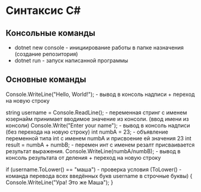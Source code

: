# Синтаксис С#

## Консольные команды
* dotnet new console - инициирование работы в папке назначения (создание репозитория)
* dotnet run - запуск написанной программы

## Основные команды

Console.WriteLine("Hello, World!"); - вывод в консоль надписи + переход на новую строку

string username = Console.ReadLine(); - переменная стринг с именем юзернайм принимает вводимое значение из консоли. (ввод имени из консоли)
Console.Write("Enter your name"); - вывод в консоль надписи (без перехода на новую строку)
int numbA = 23; - объявление переменной типа int c именем numbA и присвоение ей значения 23
int result = numbA + numbB; - перемен инт с именем резалт присваивается результат выражения.
Console.WriteLine(numbA/numbB); - вывод в консоль результата от деления + переход на новую строку

if (username.ToLower() == "маша") - проверка условия (ТоLower() - команда перевода всех введённых букв username в строчные буквы)
{
    Console.WriteLine("Ура! Это же Маша");
}